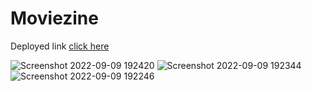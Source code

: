 # Moviezine

Deployed link [click here](https://movie-prime-saurabh.netlify.app/)

![Screenshot 2022-09-09 192420](https://user-images.githubusercontent.com/111961277/189366898-35c6ef4f-217d-472a-9818-ab6278b56d0d.png)
![Screenshot 2022-09-09 192344](https://user-images.githubusercontent.com/111961277/189367084-78fc2a2c-e571-470f-abdf-13ae00e3526c.png)
![Screenshot 2022-09-09 192246](https://user-images.githubusercontent.com/111961277/189367507-fd944000-7d6a-45ff-82fc-c3c70a61179c.png)

